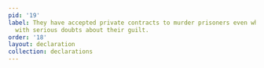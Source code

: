 ```yaml
---
pid: '19'
label: They have accepted private contracts to murder prisoners even when presented
  with serious doubts about their guilt.
order: '18'
layout: declaration
collection: declarations
---
```

